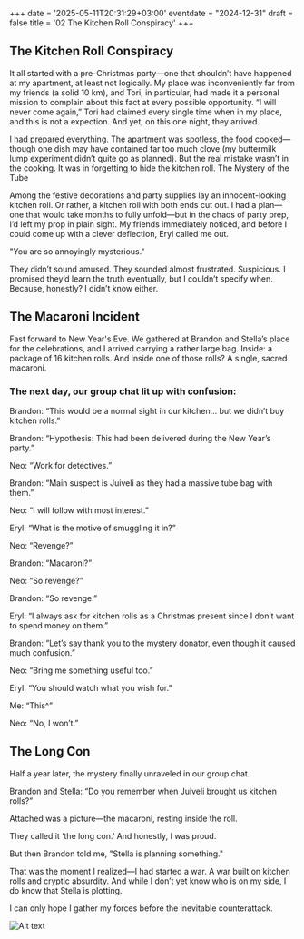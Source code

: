 +++
date = '2025-05-11T20:31:29+03:00'
eventdate = "2024-12-31"
draft = false
title = '02 The Kitchen Roll Conspiracy'
+++



## The Kitchen Roll Conspiracy

It all started with a pre-Christmas party—one that shouldn’t have happened at my apartment, at least not logically. My place was inconveniently far from my friends (a solid 10 km), and Tori, in particular, had made it a personal mission to complain about this fact at every possible opportunity. “I will never come again,” Tori had claimed every single time when in my place, and this is not a expection. And yet, on this one night, they arrived. 

I had prepared everything. The apartment was spotless, the food cooked—though one dish may have contained far too much clove (my buttermilk lump experiment didn’t quite go as planned). But the real mistake wasn’t in the cooking. It was in forgetting to hide the kitchen roll.
The Mystery of the Tube

Among the festive decorations and party supplies lay an innocent-looking kitchen roll. Or rather, a kitchen roll with both ends cut out. I had a plan—one that would take months to fully unfold—but in the chaos of party prep, I’d left my prop in plain sight. My friends immediately noticed, and before I could come up with a clever deflection, Eryl called me out.

"You are so annoyingly mysterious."

They didn’t sound amused. They sounded almost frustrated. Suspicious. I promised they’d learn the truth eventually, but I couldn’t specify when. Because, honestly? I didn’t know either.

## The Macaroni Incident

Fast forward to New Year's Eve. We gathered at Brandon and Stella’s place for the celebrations, and I arrived carrying a rather large bag. Inside: a package of 16 kitchen rolls. And inside one of those rolls? A single, sacred macaroni.

### The next day, our group chat lit up with confusion:

Brandon: “This would be a normal sight in our kitchen… but we didn’t buy kitchen rolls.” 

Brandon: “Hypothesis: This had been delivered during the New Year’s party.” 

Neo: “Work for detectives.”

 Brandon: “Main suspect is Juiveli as they had a massive tube bag with them.” 
 
 Neo: “I will follow with most interest.” 

 Eryl: “What is the motive of smuggling it in?” 

 Neo: “Revenge?” 
 
 Brandon: “Macaroni?” 

 Neo: “So revenge?” 

 Brandon: “So revenge.” 
 
 Eryl: “I always ask for kitchen rolls as a Christmas present since I don’t want to spend money on them.” 
 
 Brandon: “Let’s say thank you to the mystery donator, even though it caused much confusion.” 
 
 Neo: “Bring me something useful too.” 
 
 Eryl: “You should watch what you wish for.” 
 
 Me: “This^” 
 
 Neo: “No, I won’t.” 


## The Long Con

Half a year later, the mystery finally unraveled in our group chat.

Brandon and Stella: “Do you remember when Juiveli brought us kitchen rolls?”

Attached was a picture—the macaroni, resting inside the roll.

They called it ‘the long con.’ And honestly, I was proud.

But then Brandon told me, "Stella is planning something."

That was the moment I realized—I had started a war. A war built on kitchen rolls and cryptic absurdity. And while I don’t yet know who is on my side, I do know that Stella is plotting.

I can only hope I gather my forces before the inevitable counterattack.

![Alt text](/images/makariInRoll.jpg)